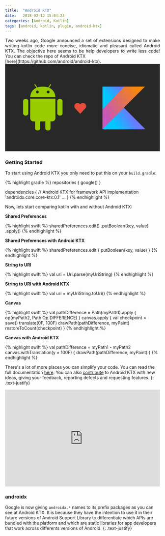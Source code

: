 ```yaml
---
title:  "Android KTX"
date:   2018-02-12 15:04:23
categories: [Android, Kotlin]
tags: [android, kotlin, plugin, android-ktx]
---
```


<div style="text-align: justify; font-family: -apple-system, BlinkMacSystemFont, sans-serif;" > Two weeks ago, Google announced a set of extensions designed to make writing kotlin code more concise, idiomatic and pleasant called Android KTX. The objective here seems to be help developers to write less code! You can check the repo of Android KTX </div> [here](https://github.com/android/android-ktx). 

<img src="https://github.com/antoniosj/blog-examples/blob/master/Photos%20from%20blog/kotlin-android-learn.png?raw=true"/>


### Getting Started
To start using Android KTX you only need to put this on your `build.gradle`:


{% highlight gradle %}
repositories {
    google()
}

dependencies {
    // Android KTX for framework API
    implementation 'androidx.core:core-ktx:0.1'
    ...
}
{% endhighlight %}


Now, lets start comparing kotlin with and without Android KTX: 

**Shared Preferences**


{% highlight swift %}
sharedPreferences.edit()
           .putBoolean(key, value)
           .apply()
{% endhighlight %}     


**Shared Preferences with Android KTX**


{% highlight swift %}
sharedPreferences.edit { 
    putBoolean(key, value) 
}
{% endhighlight %}

**String to URI**

{% highlight swift %}
val uri = Uri.parse(myUriString)
{% endhighlight %}


**String to URI with Android KTX**


{% highlight swift %}
val uri = myUriString.toUri()
{% endhighlight %}


**Canvas**


{% highlight swift %}
val pathDifference = Path(myPath1).apply {
    op(myPath2, Path.Op.DIFFERENCE)
}
canvas.apply {
  val checkpoint = save()
  translate(0F, 100F)
  drawPath(pathDifference, myPaint)
  restoreToCount(checkpoint)
}
{% endhighlight %}


**Canvas with Android KTX**


{% highlight swift %}
val pathDifference = myPath1 - myPath2
canvas.withTranslation(y = 100F) {
    drawPath(pathDifference, myPaint)
}
{% endhighlight %}



There's a lot of more places you can simplify your code. You can read the full documentation [here](https://android.github.io/android-ktx/core-ktx/). You can also [contribute](https://github.com/android/android-ktx/blob/master/CONTRIBUTING.md) to Android KTX with new ideas, giving your feedback, reporting defects and requesting features. 
{: .text-justify}




<iframe width="100%" height="315" align="middle" src="https://www.youtube.com/embed/kmvS3sZF_y0" frameborder="0" allow="autoplay; encrypted-media" allowfullscreen></iframe>





### androidx


Google is now giving `androidx.*` names to its prefix packages as you can see at Android KTX. It is because they have the intention to use it in their future versions of Android Support Library to differentiate which APIs are bundled with the platform and which are static libraries for app developers that work across differents versions of Android.
{: .text-justify}

	
